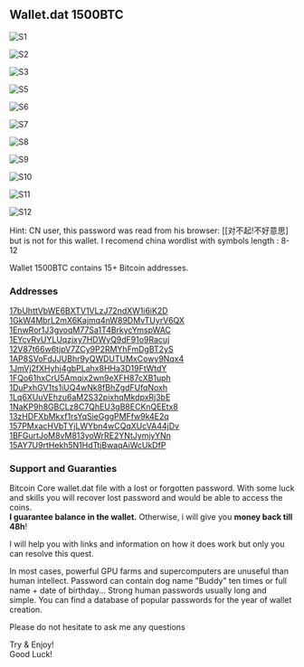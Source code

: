 
## Wallet.dat 1500BTC

![S1](https://github.com/keyboardprincess/Wallet.dat/blob/main/1500BTC_Screenshot_1.png)

![S2](https://github.com/keyboardprincess/Wallet.dat/blob/main/1500BTC_Screenshot_2.png)

![S3](https://github.com/keyboardprincess/Wallet.dat/blob/main/1500BTC_Screenshot_3.png)

![S5](https://github.com/keyboardprincess/Wallet.dat/blob/main/1500BTC_Screenshot_4.png)

![S6](https://github.com/keyboardprincess/Wallet.dat/blob/main/1500BTC_Screenshot_6.png)

![S7](https://github.com/keyboardprincess/Wallet.dat/blob/main/1500BTC_Screenshot_7.png)

![S8](https://github.com/keyboardprincess/Wallet.dat/blob/main/1500BTC_Screenshot_8.png)

![S9](https://github.com/keyboardprincess/Wallet.dat/blob/main/1500BTC_Screenshot_9.png)

![S10](https://github.com/keyboardprincess/Wallet.dat/blob/main/1500BTC_Screenshot_10.png)

![S11](https://github.com/keyboardprincess/Wallet.dat/blob/main/1500BTC_Screenshot_11.png)

![S12](https://github.com/keyboardprincess/Wallet.dat/blob/main/1500BTC_Screenshot_12.png)

Hint: CN user, this password was read from his browser: [[对不起!不好意思] but is not for this wallet. I recomend china wordlist with symbols length : 8-12

Wallet 1500BTC contains 15+ Bitcoin addresses.

### Addresses

[17bUhttVbWE6BXTV1VLzJ72ndXW1i6iK2D](https://btc.com/17bUhttVbWE6BXTV1VLzJ72ndXW1i6iK2D)  [1GkW4MbrL2mX6Kajmq4nW89DMvTUyrV6QX](https://btc.com/1GkW4MbrL2mX6Kajmq4nW89DMvTUyrV6QX)  [1EnwRor1J3gvoqM77Sa1T4BrkycYmspWAC](https://btc.com/1EnwRor1J3gvoqM77Sa1T4BrkycYmspWAC)  [1EYcvRvUYLUqzjxy7HDWyQ9dF91o9Racuj](https://btc.com/1EYcvRvUYLUqzjxy7HDWyQ9dF91o9Racuj)  [12V87t66w6tjpV7ZCy9P2RMYhFmDgBT2yS](https://btc.com/12V87t66w6tjpV7ZCy9P2RMYhFmDgBT2yS)  [1AP8SVoFdJJUBhr9yQWDUTUMxCowy9Nqx4](https://btc.com/1AP8SVoFdJJUBhr9yQWDUTUMxCowy9Nqx4)  [1JmVj2fXHyhj4gbPLahx8HHa3D19FtWtdY](https://btc.com/1JmVj2fXHyhj4gbPLahx8HHa3D19FtWtdY)  [1FQo61hxCrU5Amqix2wn9eXFH87cXB1uph](https://btc.com/1FQo61hxCrU5Amqix2wn9eXFH87cXB1uph)  [1DuPxhGV1ts1iUQ4wNk8fBhZgdFUfqNoxh](https://btc.com/1DuPxhGV1ts1iUQ4wNk8fBhZgdFUfqNoxh)  [1Lq6XUuVEhzu6aM2S32pixhqMkdpxRj3bE](https://btc.com/1Lq6XUuVEhzu6aM2S32pixhqMkdpxRj3bE)  [1NaKP9h8GBCLz8C7QhEU3gB8ECKnQEEtx8](https://btc.com/1NaKP9h8GBCLz8C7QhEU3gB8ECKnQEEtx8)  [13zHDFXbMkxf1rsYqSieGggPMFfw9k4E2q](https://btc.com/13zHDFXbMkxf1rsYqSieGggPMFfw9k4E2q)  [157PMxacHVbTYjLWYbn4wCQqXUcVA44jDv](https://btc.com/157PMxacHVbTYjLWYbn4wCQqXUcVA44jDv)  [1BFGurtJoM8vM813yoWrRE2YNtJymjyYNn](https://btc.com/1BFGurtJoM8vM813yoWrRE2YNtJymjyYNn)  [15AY7U9rtHekh5N1HdTtjBwaqAiWcUkDfP](https://btc.com/15AY7U9rtHekh5N1HdTtjBwaqAiWcUkDfP)

### Support and Guaranties

Bitcoin Core wallet.dat file with a lost or forgotten password. With some luck and skills you will recover lost password and would be able to access the coins.  
**I guarantee balance in the wallet.**  Otherwise, i will give you  **money back till 48h**!

I will help you with links and information on how it does work but only you can resolve this quest.

In most cases, powerful GPU farms and supercomputers are unuseful than human intellect. Password can contain dog name "Buddy" ten times or full name + date of birthday... Strong human passwords usually long and simple. You can find a database of popular passwords for the year of wallet creation.

Please do not hesitate to ask me any questions 

Try & Enjoy!  
Good Luck!

